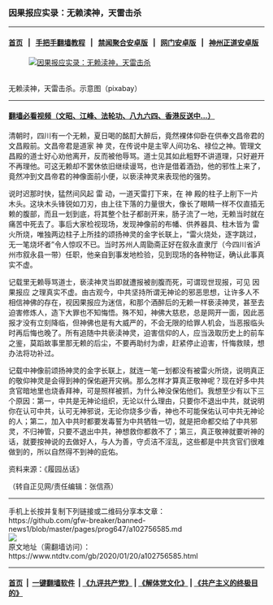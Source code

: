 ### 因果报应实录：无赖渎神，天雷击杀
------------------------

#### [首页](https://github.com/gfw-breaker/banned-news1/blob/master/README.md) &nbsp;&nbsp;|&nbsp;&nbsp; [手把手翻墙教程](https://github.com/gfw-breaker/guides/wiki) &nbsp;&nbsp;|&nbsp;&nbsp; [禁闻聚合安卓版](https://github.com/gfw-breaker/bn-android) &nbsp;&nbsp;|&nbsp;&nbsp; [网门安卓版](https://github.com/oGate2/oGate) &nbsp;&nbsp;|&nbsp;&nbsp; [神州正道安卓版](https://github.com/SzzdOgate/update) 



<div><div class="featured_image">
 <a href="https://i.ntdtv.com/assets/uploads/2020/01/2019-06-27_144327.jpg" target="_blank">
  <figure>
   <img alt="因果报应实录：无赖渎神，天雷击杀" src="https://i.ntdtv.com/assets/uploads/2020/01/2019-06-27_144327-800x450.jpg"/>
  </figure><br/>
 </a>
 <span class="caption">
  无赖渎神，天雷击杀。示意图（pixabay）
 </span>
</div>
</div><hr/>

#### [翻墙必看视频（文昭、江峰、法轮功、八九六四、香港反送中...）](http://167.172.214.107/home.html)

<div><div class="post_content" itemprop="articleBody">
 <p>
  清朝时，四川有一个无赖，夏日喝的酩酊大醉后，竟然裸体仰卧在供奉文昌帝君的文昌殿前。文昌帝君是道家
  <ok href="https://www.ntdtv.com/gb/神.htm">
   神
  </ok>
  灵，在传说中是主宰人间功名、禄位之神。管理文昌殿的道士好心劝他离开，反而被他辱骂。道士见其如此粗野不讲道理，只好避开不再理他。可这无赖却不罢休依旧继续谩骂，也许是借着酒劲，他的邪性上来了，竟然冲到文昌帝君的神像面前小便，以亵渎神灵来表现他的强势。
 </p>
 <p>
  说时迟那时快，猛然间风起
  <ok href="https://www.ntdtv.com/gb/雷.htm">
   雷
  </ok>
  动，一道天雷打下来，在
  <ok href="https://www.ntdtv.com/gb/神.htm">
   神
  </ok>
  殿的柱子上削下一片木头。这块木头锋锐如刀刃，由上往下落的力量很大，像长了眼睛一样不仅直插无赖的腹部，而且一划到底，将其整个肚子都剖开来，肠子流了一地，无赖当时就在痛苦中死去了。事后大家检视现场，发现神像前的布幡、供养器具、柱木皆为
  <ok href="https://www.ntdtv.com/gb/雷.htm">
   雷
  </ok>
  火所烧，唯独两边柱子上所挂的颂扬神灵的金字长联上，“雷火烧处，逐字跳过，无一笔烧坏者”令人惊叹不已。当时苏州人周勖斋正好在叙永直隶厅（今四川省泸州市叙永县一带）任职，他亲自到事发地检验，见到现场的各种物证，确认此事真实不虚。
 </p>
 <p>
  记载里无赖辱骂道士，亵渎神灵当即就遭报被剖腹而死，可谓现世现报，可见
  <ok href="https://www.ntdtv.com/gb/因果报应.htm">
   因果报应
  </ok>
  之理真实不虚。由古观今，中共坚持所谓无神论的邪恶思想，让许多人不相信神佛的存在，视因果报应为迷信，和那个酒醉后的无赖一样亵渎神灵，甚至去迫害修炼人，造下大罪也不知悔悟。殊不知，神佛大慈悲，总是网开一面，因此恶报才没有立刻降临，但神佛也是有大威严的，不会无限的给罪人机会，当恶报临头时再后悔也晚了。所有追随中共亵渎神灵，迫害信仰的人，应当汲取历史上的前车之鉴，莫蹈故事里那无赖的后尘，不要再助纣为虐，赶紧停止迫害，忏悔救赎，想办法将功补过。
 </p>
 <p>
  记载中神像前颂扬神灵的金字长联上，就连一笔一划都没有被雷火所烧，说明真正的敬仰神灵是会得到神的保佑避开灾祸。那么怎样才算真正敬神呢？现在好多中共贪官暗地里也烧香拜神，可是照样被抓，为什么神没保佑他们。我想至少有以下三个原因：第一，中共是无神论组织，无论以什么理由，只要你不退出中共，就说明你在认可中共，认可无神邪说，无论你烧多少香，神也不可能保佑认可中共无神论的人；第二，加入中共时都要发毒誓为中共牺牲一切，就是把命都交给了中共邪灵，不归神管，只要不退出中共，神想救你都救不了；第三，真正敬神就要听神的话，就要按神说的去做好人，与人为善，守贞洁不淫乱，这些都是中共贪官们很难做到的，所以自然得不到神的庇佑。
 </p>
 <p>
  资料来源：《履园丛话》
 </p>
 <p>
  （转自正见网/责任编辑：张信燕）
 </p>
 <div class="single_ad">
 </div>
</div>
</div>
<hr/>
手机上长按并复制下列链接或二维码分享本文章：<br/>
https://github.com/gfw-breaker/banned-news1/blob/master/pages/prog647/a102756585.md <br/>
<a href='https://github.com/gfw-breaker/banned-news1/blob/master/pages/prog647/a102756585.md'><img src='https://github.com/gfw-breaker/banned-news1/blob/master/pages/prog647/a102756585.md.png'/></a> <br/>
原文地址（需翻墙访问）：https://www.ntdtv.com/gb/2020/01/20/a102756585.html


------------------------
#### [首页](https://github.com/gfw-breaker/banned-news1/blob/master/README.md) &nbsp;|&nbsp; [一键翻墙软件](https://github.com/gfw-breaker/nogfw/blob/master/README.md) &nbsp;| [《九评共产党》](https://github.com/gfw-breaker/9ping.md/blob/master/README.md#九评之一评共产党是什么) | [《解体党文化》](https://github.com/gfw-breaker/jtdwh.md/blob/master/README.md) | [《共产主义的终极目的》](https://github.com/gfw-breaker/gczydzjmd.md/blob/master/README.md)


<img src='http://gfw-breaker.win/banned-news/pages/prog647/a102756585.md' width='0px' height='0px'/>